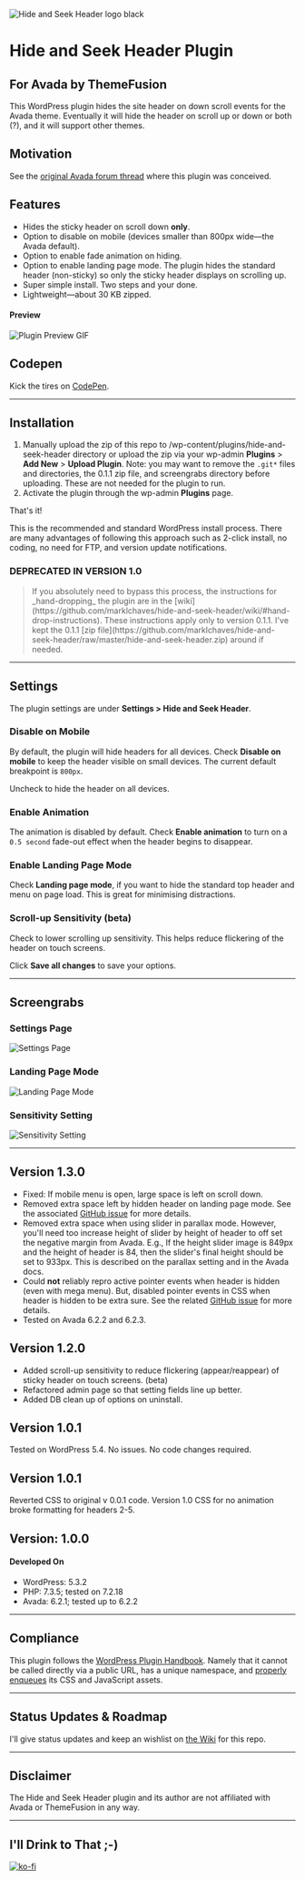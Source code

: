 ![Hide and Seek Header logo black]( https://marklchaves.files.wordpress.com/2020/03/hide-and-seek-header-logo-black-1280w.png)

# Hide and Seek Header Plugin

## For Avada by ThemeFusion

This WordPress plugin hides the site header on down scroll events for the Avada theme. Eventually it will hide the header on scroll up or down or both (?), and it will support other themes.

## Motivation

See the [original Avada forum thread](https://theme-fusion.com/forums/topic/avada-sticky-header-on-scroll-up-only/) where this plugin was conceived.

## Features

* Hides the sticky header on scroll down **only**.
* Option to disable on mobile (devices smaller than 800px wide&mdash;the Avada default).
* Option to enable fade animation on hiding.
* Option to enable landing page mode. The plugin hides the standard header (non-sticky) so only the sticky header displays on scrolling up.
* Super simple install. Two steps and your done.
* Lightweight&mdash;about 30 KB zipped.

#### Preview

![Plugin Preview GIF](screengrabs/hide-and-seek-header-demo.gif)

## Codepen

Kick the tires on [CodePen](https://codepen.io/marklchaves/pen/RwNOVzQ).

---

## Installation

1. Manually upload the zip of this repo to /wp-content/plugins/hide-and-seek-header directory or upload the zip via your wp-admin **Plugins** > **Add New** > **Upload Plugin**. Note: you may want to remove the `.git*` files and directories, the 0.1.1 zip file, and screengrabs directory before uploading. These are not needed for the plugin to run.
2. Activate the plugin through the wp-admin **Plugins** page.

That's it!

This is the recommended and standard WordPress install process. There are many advantages of following this approach such as 2-click install, no coding, no need for FTP, and version update notifications. 

### DEPRECATED IN VERSION 1.0 

<blockquote>
If you absolutely need to bypass this process, the instructions for _hand-dropping_ the plugin are in the [wiki](https://github.com/marklchaves/hide-and-seek-header/wiki/#hand-drop-instructions). These instructions apply only to version 0.1.1. I've kept the 0.1.1 [zip file](https://github.com/marklchaves/hide-and-seek-header/raw/master/hide-and-seek-header.zip) around if needed.
</blockquote>

---

## Settings

The plugin settings are under **Settings > Hide and Seek Header**.

### Disable on Mobile

By default, the plugin will hide headers for all devices. Check **Disable on mobile** to keep the header visible on small devices. The current default breakpoint is `800px`. 

Uncheck to hide the header on all devices.

### Enable Animation

The animation is disabled by default. Check **Enable animation** to turn on a `0.5 second` fade-out effect when the header begins to disappear.

### Enable Landing Page Mode

Check **Landing page mode**, if you want to hide the standard top header and menu on page load. This is great for minimising distractions.

### Scroll-up Sensitivity (beta)

Check to lower scrolling up sensitivity. This helps reduce flickering of the header on touch screens.

Click **Save all changes** to save your options.

---

## Screengrabs

### Settings Page

![Settings Page](screengrabs/hide-and-seek-header-settings-v130-800w.jpg "Settings page")

### Landing Page Mode

![Landing Page Mode](screengrabs/hide-and-seek-header-landing-v130-1280w.jpg "Landing page mode")

### Sensitivity Setting

![Sensitivity Setting](screengrabs/hide-and-seek-header-sensi-setting-800w.png "Sensitivity setting")

---

## Version 1.3.0

* Fixed: If mobile menu is open, large space is left on scroll down.
* Removed extra space left by hidden header on landing page mode. See the associated [GitHub issue](https://github.com/marklchaves/hide-and-seek-header/issues/12) for more details.
* Removed extra space when using slider in parallax mode. However, you'll need too increase height of slider by height of header to off set the negative margin from Avada. E.g., If the height slider image is 849px and the height of header is 84, then the slider's final height should be set to 933px. This is described on the parallax setting and in the Avada docs.
* Could **not** reliably repro active pointer events when header is hidden (even with mega menu). But, disabled pointer events in CSS when header is hidden to be extra sure. See the related [GitHub issue](https://github.com/marklchaves/hide-and-seek-header/issues/11) for more details.
* Tested on Avada 6.2.2 and 6.2.3.

## Version 1.2.0

* Added scroll-up sensitivity to reduce flickering (appear/reappear) of sticky header on touch screens. (beta)
* Refactored admin page so that setting fields line up better.
* Added DB clean up of options on uninstall.

## Version 1.0.1

Tested on WordPress 5.4. No issues. No code changes required.

## Version 1.0.1

Reverted CSS to original v 0.0.1 code. Version 1.0 CSS for no animation broke formatting for headers 2-5.

## Version: 1.0.0

#### Developed On

- WordPress: 5.3.2
- PHP: 7.3.5; tested on 7.2.18
- Avada: 6.2.1; tested up to 6.2.2

---

## Compliance

This plugin follows the [WordPress Plugin Handbook](https://developer.wordpress.org/plugins/). Namely that it cannot be called directly via a public URL, has a unique namespace, and [properly enqueues](https://developer.wordpress.org/plugins/javascript/enqueuing/) its CSS and JavaScript assets.

---

## Status Updates &amp; Roadmap

I'll give status updates and keep an wishlist on [the Wiki](https://github.com/marklchaves/hide-and-seek-header/wiki) for this repo.

---

## Disclaimer

The Hide and Seek Header plugin and its author are not affiliated with Avada or ThemeFusion in any way.

---

## I'll Drink to That ;-)

[![ko-fi](https://www.ko-fi.com/img/githubbutton_sm.svg)](https://ko-fi.com/D1D7YARD)